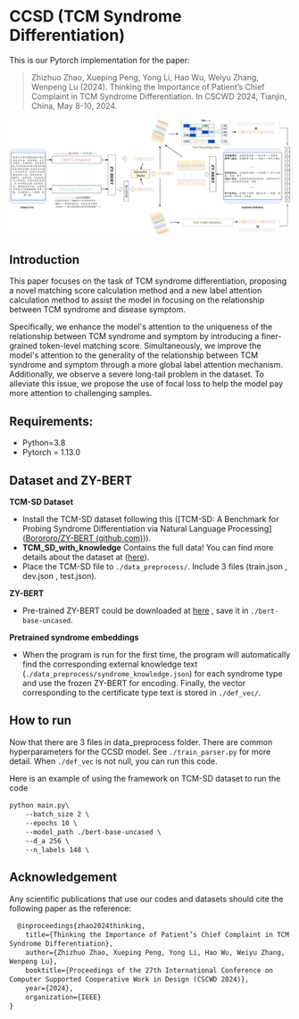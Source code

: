 # CCSD (TCM Syndrome Differentiation)

This is our Pytorch implementation for the paper:

> Zhizhuo Zhao, Xueping Peng, Yong Li, Hao Wu, Weiyu Zhang, Wenpeng Lu (2024). Thinking the Importance of Patient’s Chief Complaint in TCM Syndrome Differentiation. In CSCWD 2024, Tianjin, China, May 8-10, 2024.

![image-20240216141103554](./moduel.png)

## Introduction

This paper focuses on the task of TCM syndrome differentiation, proposing a novel matching score calculation method and a new label attention calculation method to assist the model in focusing on the relationship between TCM syndrome and disease symptom.

Specifically, we enhance the model's attention to the uniqueness of the relationship between TCM syndrome and symptom by introducing a finer-grained token-level matching score. Simultaneously, we improve the model's attention to the generality of the relationship between TCM syndrome and symptom through a more global label attention mechanism. Additionally, we observe a severe long-tail problem in the dataset. To alleviate this issue, we propose the use of focal loss to help the model pay more attention to challenging samples. 

## Requirements:

- Python=3.8
- Pytorch = 1.13.0

## Dataset and ZY-BERT

**TCM-SD Dataset**

- Install the TCM-SD dataset following this ([TCM-SD: A Benchmark for Probing Syndrome Differentiation via Natural Language Processing]([Borororo/ZY-BERT (github.com)](https://github.com/Borororo/ZY-BERT))).
- **TCM_SD_with_knowledge** Contains the full data! You can find more details about the dataset at ([here](https://tianchi.aliyun.com/dataset/dataDetail?dataId=139034)).
- Place the TCM-SD file to `./data_preprocess/`. Include 3 files (train.json , dev.json , test.json).

**ZY-BERT**

- Pre-trained ZY-BERT could be downloaded at [here](https://drive.google.com/file/d/1fC9geqeLk5YK9y_O-UjfIKtLeu0Iie8j/view?usp=sharing) , save it in `./bert-base-uncased`.

**Pretrained syndrome embeddings**

- When the program is run for the first time, the program will automatically find the corresponding external knowledge text (`./data_preprocess/syndrome_knowledge.json`) for each syndrome type and use the frozen ZY-BERT for encoding. Finally, the vector corresponding to the certificate type text is stored in `./def_vec/`.

## How to run

Now that there are 3 files in data_preprocess folder. There are common hyperparameters for the CCSD model. See `./train_parser.py` for more detail. When `./def_vec` is not null, you can run this code.

Here is an example of using the framework on TCM-SD dataset to run the code

```
python main.py\
	--batch_size 2 \
	--epochs 10 \
	--model_path ./bert-base-uncased \
	--d_a 256 \
	--n_labels 148 \
```



## Acknowledgement


Any scientific publications that use our codes and datasets should cite the following paper as the reference:

```
  @inproceedings{zhao2024thinking,
    title={Thinking the Importance of Patient’s Chief Complaint in TCM Syndrome Differentiation},
    author={Zhizhuo Zhao, Xueping Peng, Yong Li, Hao Wu, Weiyu Zhang, Wenpeng Lu},
    booktitle={Proceedings of the 27th International Conference on Computer Supported Cooperative Work in Design (CSCWD 2024)},
    year={2024},
    organization={IEEE}
}
```
